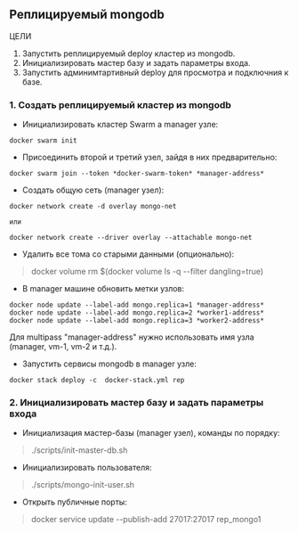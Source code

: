 ## Реплицируемый mongodb

ЦЕЛИ
1. Запустить реплицируемый deploy кластер из mongodb.
2. Инициализировать мастер базу и задать параметры входа.
3. Запустить админимтартивный deploy для просмотра и подключния к базе.

### 1. Создать реплицируемый кластер из mongodb
* Инициализировать кластер Swarm а manager узле:
```
docker swarm init
```
* Присоединить второй и третий узел, зайдя в них предварительно:
```
docker swarm join --token *docker-swarm-token* *manager-address*
```
* Создать общую сеть (manager узел):
```
docker network create -d overlay mongo-net

или

docker network create --driver overlay --attachable mongo-net
```
* Удалить все тома со старыми данными (опционально):  
> docker volume rm $(docker volume ls -q --filter dangling=true)

* В manager машине обновить метки узлов:
```
docker node update --label-add mongo.replica=1 *manager-address*
docker node update --label-add mongo.replica=2 *worker1-address*
docker node update --label-add mongo.replica=3 *worker2-address*
```
Для multipass "manager-address" нужно использовать имя узла (manager, vm-1, vm-2 и т.д.).  

* Запустить сервисы mongodb в manager узле:
```
docker stack deploy -c  docker-stack.yml rep
```
### 2. Инициализировать мастер базу и задать параметры входа
* Инициализация мастер-базы (manager узел), команды по порядку:
> ./scripts/init-master-db.sh 
* Инициализировать пользователя:
> ./scripts/mongo-init-user.sh
* Открыть публичные порты:  
> docker service update --publish-add 27017:27017 rep_mongo1  
 





